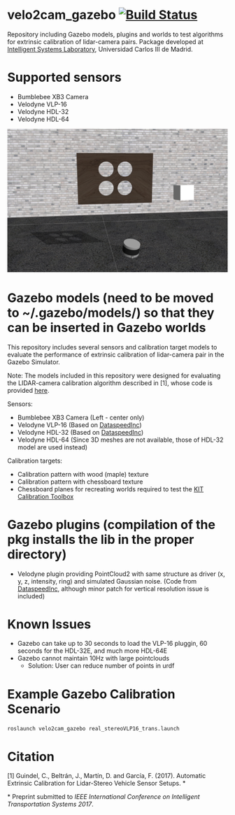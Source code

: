 # velo2cam_gazebo [![Build Status](http://build.ros.org/job/Kdev__velo2cam_gazebo__ubuntu_xenial_amd64/4/badge/icon)](http://build.ros.org/job/Kdev__velo2cam_gazebo__ubuntu_xenial_amd64/4/)
Repository including Gazebo models, plugins and worlds to test algorithms for extrinsic calibration of lidar-camera pairs. Package developed at [Intelligent Systems Laboratory](http://www.uc3m.es/islab), Universidad Carlos III de Madrid.

# Supported sensors

* Bumblebee XB3 Camera
* Velodyne VLP-16
* Velodyne HDL-32
* Velodyne HDL-64

![gazebo screenshot](screenshots/velo2cam_calibration_setup.png)

# Gazebo models (need to be moved to ~/.gazebo/models/) so that they can be inserted in Gazebo worlds
This repository includes several sensors and calibration target models to evaluate the performance of extrinsic calibration of lidar-camera pair in the Gazebo Simulator.

Note: The models included in this repository were designed for evaluating the LIDAR-camera calibration algorithm described in [1], whose code is provided [here](https://github.com/beltransen/velo2cam_calibration).

Sensors:

* Bumblebee XB3 Camera (Left - center only)
* Velodyne VLP-16 (Based on [DataspeedInc](https://bitbucket.org/DataspeedInc/velodyne_simulator))
* Velodyne HDL-32 (Based on [DataspeedInc](https://bitbucket.org/DataspeedInc/velodyne_simulator))
* Velodyne HDL-64 (Since 3D meshes are not available, those of HDL-32 model are used instead)

Calibration targets:

* Calibration pattern with wood (maple) texture
* Calibration pattern with chessboard texture
* Chessboard planes for recreating worlds required to test the [KIT Calibration Toolbox](http://www.cvlibs.net/software/calibration/)

# Gazebo plugins (compilation of the pkg installs the lib in the proper directory)
* Velodyne plugin providing PointCloud2 with same structure as driver (x, y, z, intensity, ring) and simulated Gaussian noise. (Code from [DataspeedInc](https://bitbucket.org/DataspeedInc/velodyne_simulator), although minor patch for vertical resolution issue is included)

# Known Issues
* Gazebo can take up to 30 seconds to load the VLP-16 pluggin, 60 seconds for the HDL-32E, and much more HDL-64E
* Gazebo cannot maintain 10Hz with large pointclouds
    * Solution: User can reduce number of points in urdf

# Example Gazebo Calibration Scenario
```roslaunch velo2cam_gazebo real_stereoVLP16_trans.launch```

# Citation #
[1] Guindel, C., Beltrán, J., Martín, D. and García, F. (2017). Automatic Extrinsic Calibration for Lidar-Stereo Vehicle Sensor Setups. \*

\* Preprint submitted to *IEEE International Conference on Intelligent Transportation Systems 2017*.

